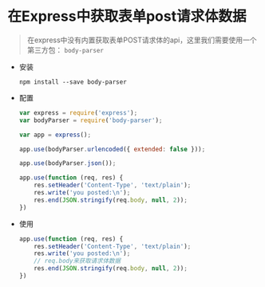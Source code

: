 # 在Express中获取表单post请求体数据

> 在express中没有内置获取表单POST请求体的api，这里我们需要使用一个第三方包： `body-parser`

- 安装

  ```shell
  npm install --save body-parser
  ```

- 配置

  ```javascript
  var express = require('express');
  var bodyParser = require('body-parser');
  
  var app = express();
  
  app.use(bodyParser.urlencoded({ extended: false }));
  
  app.use(bodyParser.json());
  
  app.use(function (req, res) {
      res.setHeader('Content-Type', 'text/plain');
      res.write('you posted:\n');
      res.end(JSON.stringify(req.body, null, 2));
  })
  ```

- 使用

  ```javascript
  app.use(function (req, res) {
      res.setHeader('Content-Type', 'text/plain');
      res.write('you posted:\n');
      // req.body来获取请求体数据
      res.end(JSON.stringify(req.body, null, 2));
  })
  ```

  